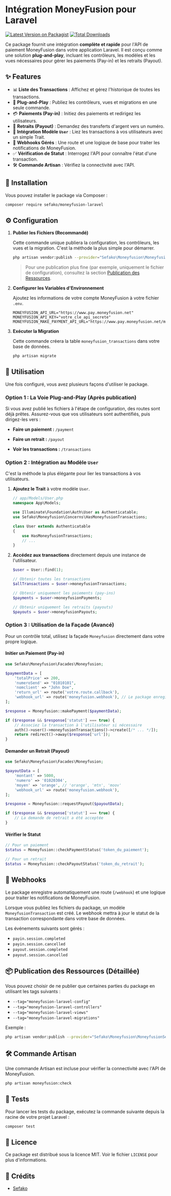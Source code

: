 # Intégration MoneyFusion pour Laravel

[![Latest Version on Packagist](https://img.shields.io/packagist/v/sefako/moneyfusion-laravel.svg?style=flat-square)](https://packagist.org/packages/sefako/moneyfusion-laravel)
[![Total Downloads](https://img.shields.io/packagist/dt/sefako/moneyfusion-laravel.svg?style=flat-square)](https://packagist.org/packages/sefako/moneyfusion-laravel)

Ce package fournit une intégration **complète et rapide** pour l'API de paiement MoneyFusion dans votre application Laravel. Il est conçu comme une solution **plug-and-play**, incluant les contrôleurs, les modèles et les vues nécessaires pour gérer les paiements (Pay-in) et les retraits (Payout).

## ✨ Features

*   📊 **Liste des Transactions** : Affichez et gérez l'historique de toutes les transactions.
*   🚀 **Plug-and-Play** : Publiez les contrôleurs, vues et migrations en une seule commande.
*   💳 **Paiements (Pay-in)** : Initiez des paiements et redirigez les utilisateurs.
*   💸 **Retraits (Payout)** : Demandez des transferts d'argent vers un numéro.
*   🔗 **Intégration Modèle `User`** : Liez les transactions à vos utilisateurs avec un simple Trait.
*   🔔 **Webhooks Gérés** : Une route et une logique de base pour traiter les notifications de MoneyFusion.
*   ✅ **Vérification de Statut** : Interrogez l'API pour connaître l'état d'une transaction.
*   🛠️ **Commande Artisan** : Vérifiez la connectivité avec l'API.

## 💾 Installation

Vous pouvez installer le package via Composer :

```bash
composer require sefako/moneyfusion-laravel
```

## ⚙️ Configuration

1.  **Publier les Fichiers (Recommandé)**

    Cette commande unique publiera la configuration, les contrôleurs, les vues et la migration. C'est la méthode la plus simple pour démarrer.

    ```bash
    php artisan vendor:publish --provider="Sefako\Moneyfusion\MoneyfusionServiceProvider"
    ```
    > Pour une publication plus fine (par exemple, uniquement le fichier de configuration), consultez la section [Publication des Ressources](#publication-des-ressources-détaillée).

2.  **Configurer les Variables d'Environnement**

    Ajoutez les informations de votre compte MoneyFusion à votre fichier `.env`.

    ```env
    MONEYFUSION_API_URL="https://www.pay.moneyfusion.net"
    MONEYFUSION_API_KEY="votre_cle_api_secrete"
    MONEYFUSION_MAKE_PAYMENT_API_URL="https://www.pay.moneyfusion.net/makePayment"
    ```

3.  **Exécuter la Migration**

    Cette commande créera la table `moneyfusion_transactions` dans votre base de données.

    ```bash
    php artisan migrate
    ```

## 🚀 Utilisation

Une fois configuré, vous avez plusieurs façons d'utiliser le package.

### Option 1 : La Voie Plug-and-Play (Après publication)

Si vous avez publié les fichiers à l'étape de configuration, des routes sont déjà prêtes. Assurez-vous que vos utilisateurs sont authentifiés, puis dirigez-les vers :

*   **Faire un paiement :** `/payment`
*   **Faire un retrait :** `/payout`

*   **Voir les transactions :** `/transactions`

### Option 2 : Intégration au Modèle `User`

C'est la méthode la plus élégante pour lier les transactions à vos utilisateurs.

1.  **Ajoutez le Trait** à votre modèle `User`.

    ```php
    // app/Models/User.php
    namespace App\Models;

    use Illuminate\Foundation\Auth\User as Authenticatable;
    use Sefako\Moneyfusion\Concerns\HasMoneyfusionTransactions;

    class User extends Authenticatable
    {
        use HasMoneyfusionTransactions;
        // ...
    }
    ```

2.  **Accédez aux transactions** directement depuis une instance de l'utilisateur.

    ```php
    $user = User::find(1);

    // Obtenir toutes les transactions
    $allTransactions = $user->moneyfusionTransactions;

    // Obtenir uniquement les paiements (pay-ins)
    $payments = $user->moneyfusionPayments;

    // Obtenir uniquement les retraits (payouts)
    $payouts = $user->moneyfusionPayouts;
    ```

### Option 3 : Utilisation de la Façade (Avancé)

Pour un contrôle total, utilisez la façade `Moneyfusion` directement dans votre propre logique.

#### Initier un Paiement (Pay-in)

```php
use Sefako\Moneyfusion\Facades\Moneyfusion;

$paymentData = [
    'totalPrice' => 200,
    'numeroSend' => "01010101",
    'nomclient' => "John Doe",
    'return_url' => route('votre.route.callback'),
    'webhook_url' => route('moneyfusion.webhook'), // Le package enregistre cette route pour vous
];

$response = Moneyfusion::makePayment($paymentData);

if ($response && $response['statut'] === true) {
    // Associez la transaction à l'utilisateur si nécessaire
    auth()->user()->moneyfusionTransactions()->create([/* ... */]);
    return redirect()->away($response['url']);
}
```

#### Demander un Retrait (Payout)

```php
use Sefako\Moneyfusion\Facades\Moneyfusion;

$payoutData = [
    'montant' => 5000,
    'numero' => '01020304',
    'moyen' => 'orange', // 'orange', 'mtn', 'moov'
    'webhook_url' => route('moneyfusion.webhook'),
];

$response = Moneyfusion::requestPayout($payoutData);

if ($response && $response['statut'] === true) {
    // La demande de retrait a été acceptée
}
```

#### Vérifier le Statut

```php
// Pour un paiement
$status = Moneyfusion::checkPaymentStatus('token_du_paiement');

// Pour un retrait
$status = Moneyfusion::checkPayoutStatus('token_du_retrait');
```

## 🔔 Webhooks

Le package enregistre automatiquement une route (`/webhook`) et une logique pour traiter les notifications de MoneyFusion.

Lorsque vous publiez les fichiers du package, un modèle `MoneyfusionTransaction` est créé. Le webhook mettra à jour le statut de la transaction correspondante dans votre base de données.

Les événements suivants sont gérés :
-   `payin.session.completed`
-   `payin.session.cancelled`
-   `payout.session.completed`
-   `payout.session.cancelled`

## 📦 Publication des Ressources (Détaillée)

Vous pouvez choisir de ne publier que certaines parties du package en utilisant les tags suivants :

-   `--tag="moneyfusion-laravel-config"`
-   `--tag="moneyfusion-laravel-controllers"`
-   `--tag="moneyfusion-laravel-views"`
-   `--tag="moneyfusion-laravel-migrations"`

Exemple :
```bash
php artisan vendor:publish --provider="Sefako\Moneyfusion\MoneyfusionServiceProvider" --tag="moneyfusion-laravel-views"
```

## 🛠️ Commande Artisan

Une commande Artisan est incluse pour vérifier la connectivité avec l'API de MoneyFusion.

```bash
php artisan moneyfusion:check
```

## 🧪 Tests

Pour lancer les tests du package, exécutez la commande suivante depuis la racine de votre projet Laravel :

```bash
composer test
```

## 📜 Licence

Ce package est distribué sous la licence MIT. Voir le fichier `LICENSE` pour plus d'informations.

## 👏 Crédits

-   [Sefako](https://github.com/sefako)
